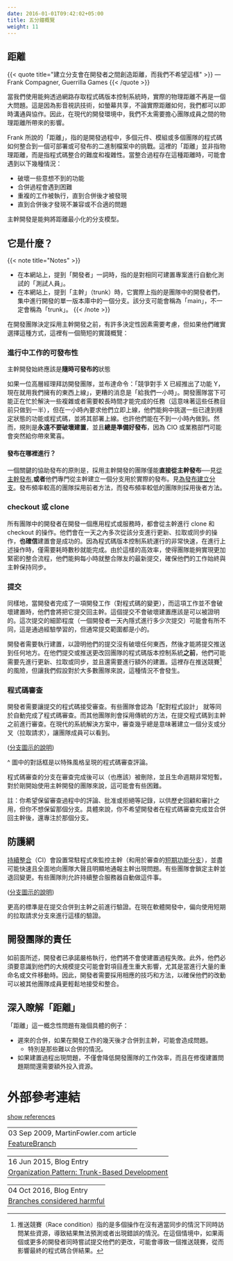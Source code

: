 ```yaml
---
date: 2016-01-01T09:42:02+05:00
title: 五分鐘概覽
weight: 11
---
```


<!--
## Distance

{{< quote title="Branches create distance between developers and we do not want that" >}}
&mdash; Frank Compagner, Guerrilla Games
{{< /quote >}}

Assuming any network-accessible source control, physical distance is mitigated by AV technologies including 
screen sharing. So we will not worry about that so much these days.

Frank's 'distance' is about the distance to the integration of code from multiple components/modules/sub-teams for a 
binary that could be deployed or shipped. The problematic distance is to code not yet in the single shared branch, 
that might:

* break something unexpected once merged
* be difficult to merge in.
* not show that work was duplicated until it is merged
* not show problems of incompatibility/undesirability that does not break the build

Trunk-Based Development is a branching model that reduces this distance to the minimum. 
 
-->

## 距離

{{< quote title="建立分支會在開發者之間創造距離，而我們不希望這樣" >}}
&mdash; Frank Compagner, Guerrilla Games
{{< /quote >}}

當我們使用能夠透過網路存取程式碼版本控制系統時，實際的物理距離不再是一個大問題。這是因為影音視訊技術，如螢幕共享，不論實際距離如何，我們都可以即時溝通與協作。因此，在現代的開發環境中，我們不太需要擔心團隊成員之間的物理距離所帶來的影響。

Frank 所說的「距離」，指的是開發過程中，多個元件、模組或多個團隊的程式碼如何整合到一個可部署或可發布的二進制檔案中的挑戰。這裡的「距離」並非指物理距離，而是指程式碼整合的難度和複雜性。當整合過程存在這種距離時，可能會遇到以下幾種情況：

* 破壞一些意想不到的功能
* 合併過程會遇到困難
* 重複的工作被執行，直到合併後才被發現
* 直到合併後才發現不兼容或不合適的問題

主幹開發是能夠將距離最小化的分支模型。

<!--
## What it is

{{< note title="Notes" >}}
* Use of "Developers" throughout this site, means "QA-automators" for the same buildable thing, too.
* When we say 'the trunk' on this site, it is just a branch in a single repository that developers in a team are focusing on 
for development. It may be called 'main'. That hints at the fact that the branch in question may literally not be 
called 'trunk' at all.
{{< /note >}}

There are many deciding factors before a development team settles on Trunk-Based Development, but here is a short overview 
of the practices if they do:
-->

## 它是什麼？

{{< note title="Notes" >}}
* 在本網站上，提到「開發者」一詞時，指的是對相同可建置專案進行自動化測試的「測試人員」。
* 在本網站上，提到「主幹」（trunk）時，它實際上指的是團隊中的開發者們，集中進行開發的單一版本庫中的一個分支。該分支可能會稱為「main」，不一定會稱為「trunk」。
{{< /note >}}

在開發團隊決定採用主幹開發之前，有許多決定性因素需要考慮，但如果他們確實選擇這種方式，這裡有一個簡短的實踐概覽：

<!--
### Releasability of work in progress

Trunk-Based Development will always be **release ready**

If an executive manager visited the development team and commanded "Competitor X has launched feature Y, go 
live now with what we have", the worst response would be "give us one hour". The development team might have been very 
busy with tricky or even time-consuming tasks (therefore partially complete), but in an hour, they are able to go live 
with something just stabilized from the trunk. Perhaps they can do it in less than an hour. The rule, though, is to **never break 
the build**, and **always be release ready** because the CIO or the business may surprise you.
-->

### 進行中工作的可發布性

主幹開發始終應該是**隨時可發布的**狀態

如果一位高層經理拜訪開發團隊，並布達命令：「競爭對手 X 已經推出了功能 Y，現在就用我們擁有的東西上線」，更糟的消息是「給我們一小時」。開發團隊當下可能正在忙於解決一些複雜或者需要較長時間才能完成的任務（這意味著這些任務目前只做到一半），但在一小時內要求他們立即上線，他們能夠中挑選一些已達到穩定狀態的功能或程式碼，並將其部署上線。也許他們能在不到一小時內做到。然而，規則是**永遠不要破壞建置**，並且**總是準備好發布**，因為 CIO 或業務部門可能會突然給你帶來驚喜。

<!--
#### Where releases happen

A key facilitating rule is that Trunk-Based Development teams exclusively **either** release directly from the 
trunk - see [release from trunk](/release-from-trunk/), **or** they make a branch from the trunk specifically for 
the actual release. See [Branch for release](/branch-for-release/).
Teams with a higher release cadence do the former, and those with a lower release cadence do the latter. 
-->

#### 發布在哪裡進行？

一個關鍵的協助發布的原則是，採用主幹開發的團隊僅能**直接從主幹發布**──見[從主幹發布](https://trunkbaseddevelopment.com/release-from-trunk/),**或者**他們專門從主幹建立一個分支用於實際的發布。見[為發布建立分支](https://trunkbaseddevelopment.com/branch-for-release/)。發布頻率較高的團隊採用前者方法，而發布頻率較低的團隊則採用後者方法。

<!--
### Checking out / cloning

All developers in a team working on an application/service, clone and checkout from the trunk. They will 
update/pull/sync from that branch many times a day, **knowing** that the build passes. Their fast 
source-control system means that their delays are a matter of a few seconds for this operation. They are now 
integrating their teammates' commits on an hour-by-hour basis.
-->

### checkout 或 clone

所有團隊中的開發者在開發一個應用程式或服務時，都會從主幹進行 clone 和 checkout 的操作。他們會在一天之內多次從該分支進行更新、拉取或同步的操作，**也確信**建置會是成功的。因為程式碼版本控制系統運行的非常快速，在進行上述操作時，僅需要耗時數秒就能完成。由於這樣的高效率，使得團隊能夠實現更加緊密的整合流程，他們能夠每小時就整合隊友的最新提交，確保他們的工作始終與主幹保持同步。

<!--
### Committing

Similarly, developers completing a piece of development work (changes to source code), that does not 
break the build, will commit it back to the trunk. That it does not break the build should be provable. The granularity of that commit (how many a developer 
would implicitly do a day) can vary and is learned through experience, but commits are typically small.

The developer needs to run the build, to prove that they did not break anything with the commit **before** the commit
is pushed anywhere. They might have to do an update/pull/sync before they commit/push the changes back to the team's 
version control server, and additional builds too. There's a risk of a race condition there, but let us assume that is not 
going to happen for most teams.
-->

### 提交

同樣地，當開發者完成了一項開發工作（對程式碼的變更），而這項工作並不會破壞建置時，他們會將把它提交回主幹。這個提交不會破壞建置應該是可以被證明的。這次提交的細節程度（一個開發者一天內隱式進行多少次提交）可能會有所不同，這是通過經驗學習的，但通常提交範圍都是小的。

開發者需要執行建置，以證明他們的提交沒有破壞任何東西，然後才能將提交推送到任何地方。在他們提交或推送更改回團隊的程式碼版本控制系統**之前**，他們可能需要先進行更新、拉取或同步，並且還需要進行額外的建置。這裡存在推送競賽[^race-condition]的風險，但讓我們假設對於大多數團隊來說，這種情況不會發生。

[^race-condition]: 推送競賽（Race condition）指的是多個操作在沒有適當同步的情況下同時訪問某些資源，導致結果無法預測或者出現錯誤的情況。在這個情境中，如果兩個或更多的開發者同時嘗試提交他們的更改，可能會導致一個推送競賽，從而影響最終的程式碼合併結果。

<!--
### Code Reviews

The developer needs to get the commit reviewed. Some teams will count the fact that the code was 'pair programmed' 
as an automatic review. Other teams will follow a conventional design where the commit is marshaled
for review before landing in the trunk. In modern portal solutions, marshaled nearly always means a branch/fork (Pull
Request) that is visible to the team.

![](trunk_pr.png)
([key](/key/))

^ the speech bubbles are stylized code review comments

Code review branches can (and should) be 
deleted after the code review is complete and be very short-lived. This is tricky for teams new to Trunk Based 
Development. 

Note: You want to keep 
the commentary/approval/rejection that is part of the review for historical and auditing purposes, but you do not want to 
keep the branch. Specifically, you do not want the developers to focus on the branch after the code review and merge back
to the trunk.
-->

### 程式碼審查

開發者需要讓提交的程式碼接受審查。有些團隊會認為「配對程式設計」 就等同於自動完成了程式碼審查。而其他團隊則會採用傳統的方法，在提交程式碼到主幹之前進行審查。在現代的系統解決方案中，審查幾乎總是意味著建立一個分支或分叉（拉取請求），讓團隊成員可以看到。

<img srcset="trunk_pr.png 1x,trunk_pr@2x.png 2x">([分支圖示的說明](/key/))

^ 圖中的對話框是以特殊風格呈現的程式碼審查評論。

程式碼審查的分支在審查完成後可以（也應該）被刪除，並且生命週期非常短暫。對於剛開始使用主幹開發的團隊來說，這可能會有些困難。

註：你希望保留審查過程中的評論、批准或拒絕等記錄，以供歷史回顧和審計之用，但你不想保留那個分支。具體來說，你不希望開發者在程式碼審查完成並合併回主幹後，還專注於那個分支。

<!--
## A safety net

[Continuous Integration](/continuous-integration/) (CI) daemons are set up to watch the trunk (and the 
[short-lived feature branches](/short-lived-feature-branches/) used in review), and as quickly and completely as possible 
loudly/visibly inform the team that the trunk is broken.  Some teams will lock the trunk and roll-back changes. Others 
will allow the CI server to do that automatically.

![](5trunk1.png)
([key](/key/))

The high bar is verifying the commit before it lands in the trunk. Short-lived Pull Request branches are the modern
place for that.
 
-->

## 防護網

[持續整合](/continuous-integration/)（CI）會設置常駐程式來監控主幹（和用於審查的[短期功能分支](/short-lived-feature-branches/)），並盡可能快速且全面地向團隊大聲且明顯地通報主幹出現問題。有些團隊會鎖定主幹並退回變更。有些團隊則允許持續整合服務器自動做這件事。

<img srcset="5trunk1.png 1x,5trunk1@2x.png 2x">([分支圖示的說明](/key/))

更高的標準是在提交合併到主幹之前進行驗證。在現在軟體開發中，偏向使用短期的拉取請求分支來進行這樣的驗證。

<!--
## Developer team commitments

As stated, developers are pledging to be rigorous and not break the build. They're also going to need to consider 
the impact of their potentially larger commits, especially where renames or moves were wholesale, and adopt techniques
to allow those changes to be more easily consumed by teammates.
-->

## 開發團隊的責任

如前面所述，開發者已承諾嚴格執行，他們將不會使建置過程失敗。此外，他們必須要意識到他們的大規模提交可能會對項目產生重大影響，尤其是當進行大量的重命名或文件移動時。因此，開發者需要採用相應的技巧和方法，以確保他們的改動可以被其他團隊成員更輕鬆地接受和整合。

<!--
## Drilling into 'Distance'

Problematic 'distance' has a few tangible examples:

* Late merges of development that happened more than a couple of days ago
  * Difficult merges in particular
* A breaking build that lowers development team throughput, and diverts resources while it is being fixed
-->

## 深入瞭解「距離」

「距離」這一概念性問題有幾個具體的例子：

* 遲來的合併，如果在開發工作的幾天後才合併到主幹，可能會造成問題。
  * 特別是那些難以合併的情況。
* 如果建置過程出現問題，不僅會降低開發團隊的工作效率，而且在修復建置問題期間還需要額外投入資源。

<!--
# References elsewhere
-->

# 外部參考連結

<a id="showHideRefs" href="javascript:toggleRefs();">show references</a>

<div>
    <table style="border: 0; box-shadow: none">
        <tr>
            <td style="padding: 2px" valign="top">03 Sep 2009, MartinFowler.com article</td>
        </tr>
        <tr>
            <td style="border-top: 0px; padding: 2px" valign="top"><a href="https://martinfowler.com/bliki/FeatureBranch.html">FeatureBranch</a></td>
        </tr>
    </table>
    <table style="border: 0; box-shadow: none">
        <tr>
            <td style="padding: 2px" valign="top">16 Jun 2015, Blog Entry</td>
        </tr>
        <tr>
            <td style="border-top: 0px; padding: 2px" valign="top"><a href="http://www.alwaysagileconsulting.com/articles/organisation-pattern-trunk-based-development">Organization Pattern: Trunk-Based Development</a></td>
        </tr>
    </table>
    <table style="border: 0; box-shadow: none">
        <tr>
            <td style="padding: 2px" valign="top">04 Oct 2016, Blog Entry</td>
        </tr>
        <tr>
            <td style="border-top: 0px; padding: 2px" valign="top"><a href="https://www.michielrook.nl/2016/10/branches-considered-harmful/">Branches considered harmful</a></td>
        </tr>
    </table>
</div>


